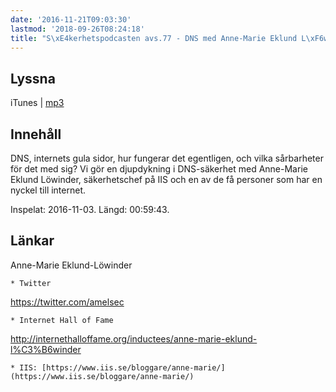 ```yaml
---
date: '2016-11-21T09:03:30'
lastmod: '2018-09-26T08:24:18'
title: "S\xE4kerhetspodcasten avs.77 - DNS med Anne-Marie Eklund L\xF6winder"
---
```

## Lyssna

iTunes \| [mp3](http://traffic.libsyn.com/sakerhetspodcasten/DNS_och_DNSSEC_-_Anne-Marie_Eklund_Lowinder.mp3)


## Innehåll

DNS, internets gula sidor, hur fungerar det egentligen, och vilka sårbarheter för
det med sig? Vi gör en djupdykning i DNS-säkerhet med Anne-Marie Eklund Löwinder,
säkerhetschef på IIS och en av de få personer som har en nyckel till internet.

Inspelat: 2016-11-03. Längd: 00:59:43.

## Länkar

Anne-Marie Eklund-Löwinder


	* Twitter 
[https://twitter.com/amelsec
](https://twitter.com/amelsec) 

	* Internet Hall of Fame 
[http://internethalloffame.org/inductees/anne-marie-eklund-l%C3%B6winder
](http://internethalloffame.org/inductees/anne-marie-eklund-l%C3%B6winder)


	* IIS: [https://www.iis.se/bloggare/anne-marie/](https://www.iis.se/bloggare/anne-marie/) 



 
